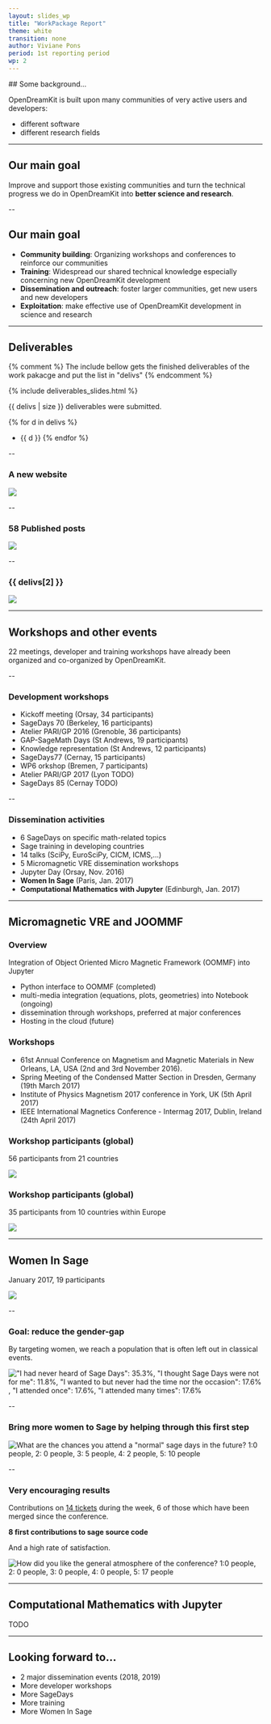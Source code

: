 ```yaml
---
layout: slides_wp
title: "WorkPackage Report"
theme: white
transition: none
author: Viviane Pons
period: 1st reporting period
wp: 2
---
```


<section data-markdown data-separator="^---\n" data-separator-vertical="^--\n">
## Some background...

OpenDreamKit is built upon many communities of very active users and developers:

- different software 
- different research fields

---
## Our main goal

Improve and support those existing communities and turn the technical progress we do in OpenDreamKit into
**better science and research**.

--
## Our main goal

- **Community building**: Organizing workshops and conferences to reinforce our communities
- **Training**: Widespread our shared technical knowledge especially concerning new OpenDreamKit development
- **Dissemination and outreach**: foster larger communities, get new users and new developers
- **Exploitation**: make effective use of OpenDreamKit development in science and research 


---
## Deliverables

{% comment %}
The include bellow gets the finished deliverables of the work pakacge and put the list in "delivs"
{% endcomment %}

{% include deliverables_slides.html %}

{{ delivs | size }} deliverables were submitted.

{% for d in delivs %}
- {{ d }}
{% endfor %}

--
### A new website

![](../site_screenshot.png)

--
### 58 Published posts

![](../site_tags.png)

--
### {{ delivs[2] }}

![](../emerging_technologies.png)

---
## Workshops and other events

22 meetings, developer and training workshops
have already been organized and co-organized by OpenDreamKit.

--
### Development workshops

 - Kickoff meeting (Orsay, 34 participants)
 - SageDays 70 (Berkeley, 16 participants)
 - Atelier PARI/GP 2016 (Grenoble, 36 participants)
 - GAP-SageMath Days (St Andrews, 19 participants)
 - Knowledge representation (St Andrews, 12 participants)
 - SageDays77 (Cernay, 15 participants)
 - WP6 orkshop (Bremen, 7 participants)
 - Atelier PARI/GP 2017 (Lyon TODO)
 - SageDays 85 (Cernay TODO)

--
### Dissemination activities

 - 6 SageDays on specific math-related topics
 - Sage training in developing countries
 - 14 talks (SciPy, EuroSciPy, CICM, ICMS,...)
 - 5 Micromagnetic VRE dissemination workshops
 - Jupyter Day (Orsay, Nov. 2016)
 - **Women In Sage** (Paris, Jan. 2017)
 - **Computational Mathematics with Jupyter** (Edinburgh, Jan. 2017)

---
## Micromagnetic VRE and JOOMMF

### Overview

Integration of Object Oriented Micro Magnetic Framework (OOMMF) into Jupyter
- Python interface to OOMMF (completed)
- multi-media integration (equations, plots, geometries) into Notebook (ongoing)
- dissemination through workshops, preferred at major conferences
- Hosting in the cloud (future)

### Workshops

- 61st Annual Conference on Magnetism and Magnetic Materials in New Orleans, LA, USA (2nd and 3rd November 2016).
- Spring Meeting of the Condensed Matter Section in Dresden, Germany (19th March 2017)
- Institute of Physics Magnetism 2017 conference in York, UK (5th April 2017)
- IEEE International Magnetics Conference - Intermag 2017, Dublin, Ireland (24th April 2017)

### Workshop participants (global)

56 participants from 21 countries

![](../joommf-workshops-global.png)

### Workshop participants (global)

35 participants from 10 countries within Europe

![](../joommf-workshops-EU.png)


---
## Women In Sage

January 2017, 19 participants

![](/public/images/womenInSage/group_photo_small.jpg)

--
### Goal: reduce the gender-gap

By targeting women, we reach a population that is often left out in classical events.

!["I had never heard of Sage Days": 35.3%, "I thought Sage Days were not for me": 11.8%, "I wanted to but never had the time nor the occasion": 17.6% , 
"I attended once": 17.6%, "I attended many times": 17.6%](/public/images/womenInSage/sage-days-attendance.png)


--
### Bring more women to Sage by helping through this first step

![What are the chances you attend a "normal" sage days in the future? 1:0 people, 2: 0 people, 3: 5 people, 4: 2 people, 5: 10 people](/public/images/womenInSage/future_sage_days.png)

--
### Very encouraging results

Contributions on [14 tickets](https://trac.sagemath.org/search?q=days82) during the week, 
6 of those which have been merged since the conference. 

**8 first contributions to sage source code**

And a high rate of satisfaction.

![How did you like the general atmosphere of the conference? 1:0 people, 2: 0 people, 3: 0 people, 4: 0 people, 5: 17 people](/public/images/womenInSage/atmosphere.png)



---
##  Computational Mathematics with Jupyter

TODO

---
## Looking forward to...

- 2 major dissemination events (2018, 2019)
- More developer workshops 
- More SageDays
- More training
- More Women In Sage


</section>



